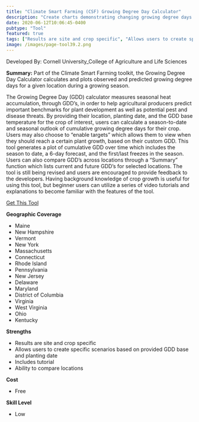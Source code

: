 ```yaml
---
title: "Climate Smart Farming (CSF) Growing Degree Day Calculator"
description: "Create charts demonstrating changing growing degree days based on planting date and GDD base."
date: 2020-06-12T10:06:45-0400
pubtype: "Tool"
featured: true
tags: ["Results are site and crop specific", "Allows users to create specific scenarios based on provided GDD base and planting date", "Includes tutorial", "Ability to compare locations"]
image: /images/page-tool39.2.png
---
```

Developed By: Cornell University_College of Agriculture and Life Sciences

**Summary:** Part of the Climate Smart Farming toolkit, the Growing Degree Day Calculator calculates and plots observed and predicted growing degree days for a given location during a growing season. 

The Growing Degree Day (GDD) calculator measures seasonal heat accumulation, through GDD’s, in order to help agricultural producers predict important benchmarks for plant development as well as potential pest and disease threats. By providing their location, planting date, and the GDD base temperature for the crop of interest, users can calculate a season-to-date and seasonal outlook of cumulative growing degree days for their crop. Users may also choose to “enable targets” which allows them to view when they should reach a certain plant growth, based on their custom GDD. This tool generates a plot of cumulative GDD over time which includes the season to date, a 6-day forecast, and the first/last freezes in the season. Users can also compare GDD’s across locations through a “Summary” function which lists current and future GDD’s for selected locations. The tool is still being revised and users are encouraged to provide feedback to the developers. Having background knowledge of crop growth is useful for using this tool, but beginner users can utilize a series of video tutorials and explanations to become familiar with the features of the tool.

<a href="http://climatesmartfarming.org/tools/csf-growing-degree-day-calculator/" target="_blank">Get This Tool</a>

__**Geographic Coverage**__
-  Maine
-  New Hampshire
-  Vermont
-  New York
-  Massachusetts
-  Connecticut
-  Rhode Island
-  Pennsylvania
-  New Jersey
-  Delaware
-  Maryland
-  District of Columbia
-  Virginia
-  West Virginia
-  Ohio
-  Kentucky

__**Strengths**__
-  Results are site and crop specific
-  Allows users to create specific scenarios based on provided GDD base and planting date
-  Includes tutorial
-  Ability to compare locations

__**Cost**__
- Free

__**Skill Level**__
- Low
